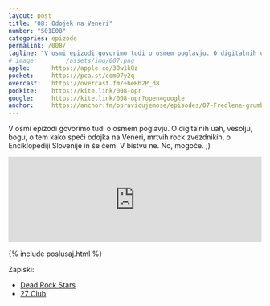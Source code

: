 ```yaml
---
layout: post
title: "08: Odojek na Veneri"
number: "S01E08"
categories: epizode
permalink: /008/
tagline: "V osmi epizodi govorimo tudi o osmem poglavju. O digitalnih uah, vesolju, bogu, o tem kako speči odojka na Veneri, mrtvih rock zvezdnikih, o Enciklopediji Slovenije in še čem."
# image:		/assets/img/007.png
apple:		https://apple.co/30w1kQz
pocket:		https://pca.st/oom97y2q
overcast:	https://overcast.fm/+beHh2P_d8
podkite:	https://kite.link/008-opr
google:		https://kite.link/008-opr?open=google
anchor:		https://anchor.fm/opravicujemose/episodes/07-Fredlene-grumblajde-----epizoda-v-kateri-Alja-Pengov-Bitenc-recitira-vogonsko-poezijo-egl445/a-a2mi78b
---
```


V osmi epizodi govorimo tudi o osmem poglavju. O digitalnih uah, vesolju, bogu, o tem kako speči odojka na Veneri, mrtvih rock zvezdnikih, o Enciklopediji Slovenije in še čem. V bistvu ne. No, mogoče. ;)

<iframe src="https://www.listennotes.com/podcasts/opravičujemo-se-za/08-odojek-na-veneri-pGUA_cX5ZHY/embed/" height="170px" width="100%" style="width: 1px; min-width: 100%;" loading="lazy" frameborder="0" scrolling="no"></iframe>

{% include poslusaj.html %}

Zapiski:
- [Dead Rock Stars](https://overcast.fm/itunes1386155203/dead-rock-stars)
- [27 Club](https://overcast.fm/itunes1492134933/27-club)
